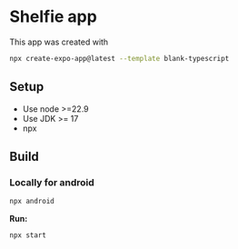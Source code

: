 # Shelfie app

This app was created with
```sh
npx create-expo-app@latest --template blank-typescript
```

## Setup

- Use node >=22.9
- Use JDK >= 17
- npx

## Build

### Locally for android
```sh
npx android 
```

**Run:**
```sh
npx start
```
